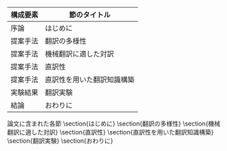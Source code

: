 構成要素 | 節のタイトル
 --- | --- 
序論 | はじめに
提案手法 | 翻訳の多様性
提案手法 | 機械翻訳に適した対訳
提案手法 | 直訳性
提案手法 | 直訳性を用いた翻訳知識構築
実験結果 | 翻訳実験
結論 | おわりに

論文に含まれた各節
\section{はじめに}
\section{翻訳の多様性}
\section{機械翻訳に適した対訳}
\section{直訳性}
\section{直訳性を用いた翻訳知識構築}
\section{翻訳実験}
\section{おわりに}
